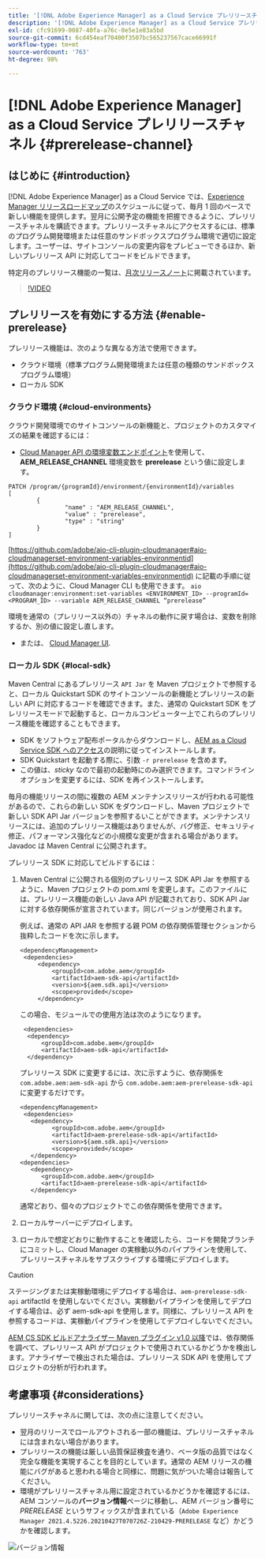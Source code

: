 ```yaml
---
title: '[!DNL Adobe Experience Manager] as a Cloud Service プレリリースチャネル'
description: '[!DNL Adobe Experience Manager] as a Cloud Service プレリリースチャネル'
exl-id: cfc91699-0087-40fa-a76c-0e5e1e03a5bd
source-git-commit: 6cd454eaf70400f3507bc565237567cace66991f
workflow-type: tm+mt
source-wordcount: '763'
ht-degree: 98%

---
```


# [!DNL Adobe Experience Manager] as a Cloud Service プレリリースチャネル {#prerelease-channel}


## はじめに {#introduction}

[!DNL Adobe Experience Manager] as a Cloud Service では、[Experience Manager リリースロードマップ](https://experienceleague.adobe.com/docs/experience-manager-release-information/aem-release-updates/update-releases-roadmap.html?lang=ja#aem-as-cloud-service)のスケジュールに従って、毎月 1 回のペースで新しい機能を提供します。翌月に公開予定の機能を把握できるように、プレリリースチャネルを購読できます。プレリリースチャネルにアクセスするには、標準のプログラム開発環境または任意のサンドボックスプログラム環境で適切に設定します。ユーザーは、サイトコンソールの変更内容をプレビューできるほか、新しいプレリリース API に対応してコードをビルドできます。

特定月のプレリリース機能の一覧は、[月次リリースノート](/help/release-notes/release-notes-cloud/release-notes-current.md)に掲載されています。

>[!VIDEO](/help/release-notes/assets/prerelease-overview.mp4)

## プレリリースを有効にする方法 {#enable-prerelease}

プレリリース機能は、次のような異なる方法で使用できます。

* クラウド環境（標準プログラム開発環境または任意の種類のサンドボックスプログラム環境）
* ローカル SDK

### クラウド環境 {#cloud-environments}

クラウド開発環境でのサイトコンソールの新機能と、プロジェクトのカスタマイズの結果を確認するには：

* [Cloud Manager API の環境変数エンドポイント](https://www.adobe.io/apis/experiencecloud/cloud-manager/api-reference.html#/Variables/patchEnvironmentVariables)を使用して、**AEM_RELEASE_CHANNEL** 環境変数を **prerelease** という値に設定します。

```
PATCH /program/{programId}/environment/{environmentId}/variables
[
        {
                "name" : "AEM_RELEASE_CHANNEL",
                "value" : "prerelease",
                "type" : "string"
        }
]
```

[https://github.com/adobe/aio-cli-plugin-cloudmanager#aio-cloudmanagerset-environment-variables-environmentid](https://github.com/adobe/aio-cli-plugin-cloudmanager#aio-cloudmanagerset-environment-variables-environmentid) に記載の手順に従って、次のように、Cloud Manager CLI も使用できます。
```aio cloudmanager:environment:set-variables <ENVIRONMENT_ID> --programId=<PROGRAM_ID> --variable AEM_RELEASE_CHANNEL “prerelease”```


環境を通常の（プレリリース以外の）チャネルの動作に戻す場合は、変数を削除するか、別の値に設定し直します。

* または、 [Cloud Manager UI](/help/implementing/cloud-manager/environment-variables.md).

### ローカル SDK {#local-sdk}

Maven Central にあるプレリリース `API Jar` を Maven プロジェクトで参照すると、ローカル Quickstart SDK のサイトコンソールの新機能とプレリリースの新しい API に対応するコードを確認できます。また、通常の Quickstart SDK をプレリリースモードで起動すると、ローカルコンピューター上でこれらのプレリリース機能を確認することもできます。

* SDK をソフトウェア配布ポータルからダウンロードし、[AEM as a Cloud Service SDK へのアクセス](/help/implementing/developing/introduction/aem-as-a-cloud-service-sdk.md)の説明に従ってインストールします。
* SDK Quickstart を起動する際に、引数 `-r prerelease` を含めます。
* この値は、*sticky* なので最初の起動時にのみ選択できます。コマンドラインオプションを変更するには、SDK を再インストールします。

毎月の機能リリースの間に複数の AEM メンテナンスリリースが行われる可能性があるので、これらの新しい SDK をダウンロードし、Maven プロジェクトで新しい SDK API Jar バージョンを参照するいことができます。メンテナンスリリースには、追加のプレリリース機能はありませんが、バグ修正、セキュリティ修正、パフォーマンス強化などの小規模な変更が含まれる場合があります。
Javadoc は Maven Central に公開されます。

プレリリース SDK に対応してビルドするには：

1. Maven Central に公開される個別のプレリリース SDK API Jar を参照するように、Maven プロジェクトの pom.xml を変更します。このファイルには、プレリリース機能の新しい Java API が記載されており、SDK API Jar に対する依存関係が宣言されています。同じバージョンが使用されます。

   例えば、通常の API JAR を参照する親 POM の依存関係管理セクションから抜粋したコードを次に示します。

   ```
   <dependencyManagement>
    <dependencies>
        <dependency>
            <groupId>com.adobe.aem</groupId>
            <artifactId>aem-sdk-api</artifactId>
            <version>${aem.sdk.api}</version>
            <scope>provided</scope>
        </dependency>
   ```

   この場合、モジュールでの使用方法は次のようになります。

   ```
    <dependencies>
     <dependency>
         <groupId>com.adobe.aem</groupId>
         <artifactId>aem-sdk-api</artifactId>
     </dependency>
   ```

   プレリリース SDK に変更するには、次に示すように、依存関係を `com.adobe.aem:aem-sdk-api` から `com.adobe.aem:aem-prerelease-sdk-api` に変更するだけです。

   ```
   <dependencyManagement>
    <dependencies>
      <dependency>
            <groupId>com.adobe.aem</groupId>
            <artifactId>aem-prerelease-sdk-api</artifactId>
            <version>${aem.sdk.api}</version>
            <scope>provided</scope>
      </dependency>
   <dependencies>
      <dependency>
         <groupId>com.adobe.aem</groupId>
         <artifactId>aem-prerelease-sdk-api</artifactId>
      </dependency>
   ```

   通常どおり、個々のプロジェクトでこの依存関係を使用できます。

1. ローカルサーバーにデプロイします。
1. ローカルで想定どおりに動作することを確認したら、コードを開発ブランチにコミットし、Cloud Manager の実稼動以外のパイプラインを使用して、プレリリースチャネルをサブスクライブする環境にデプロイします。

>[!CAUTION]
> 
> ステージングまたは実稼動環境にデプロイする場合は、`aem-prerelease-sdk-api` artifactId を使用しないでください。実稼動パイプラインを使用してデプロイする場合は、必ず aem-sdk-api を使用します。同様に、プレリリース API を参照するコードは、実稼動パイプラインを使用してデプロイしないでください。

[AEM CS SDK ビルドアナライザー Maven プラグイン v1.0 以降](https://experienceleague.adobe.com/docs/experience-manager-core-components/using/developing/archetype/build-analyzer-maven-plugin.html?lang=ja#developing)では、依存関係を調べて、プレリリース API がプロジェクトで使用されているかどうかを検出します。アナライザーで検出された場合は、プレリリース SDK API を使用してプロジェクトの分析が行われます。

## 考慮事項 {#considerations}

プレリリースチャネルに関しては、次の点に注意してください。

* 翌月のリリースでロールアウトされる一部の機能は、プレリリースチャネルには含まれない場合があります。
* プレリリースの機能は厳しい品質保証検査を通り、ベータ版の品質ではなく完全な機能を実現することを目的としています。通常の AEM リリースの機能にバグがあると思われる場合と同様に、問題に気がついた場合は報告してください。
* 環境がプレリリースチャネル用に設定されているかどうかを確認するには、AEM コンソールの&#x200B;**バージョン情報**&#x200B;ページに移動し、AEM バージョン番号に *PRERELEASE* というサフィックスが含まれている（```Adobe Experience Manager 2021.4.5226.20210427T070726Z-210429-PRERELEASE``` など）かどうかを確認します。

![バージョン情報](/help/release-notes/assets/about.png)
